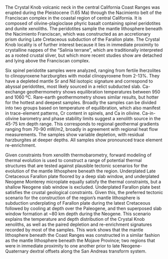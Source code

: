 The Crystal Knob volcanic neck in the central California Coast Ranges was
erupted during the Pleistocene (1.65 Ma) through the
Nacimiento belt of the Franciscan complex in the coastal region of central
California. It is composed of
olivine-plagioclase phyric basalt containing spinel peridotites and
dunite xenoliths. The peridotites sample the mantle lithosphere beneath the
Nacimiento Franciscan, which was constructed as an accretionary prism during
Late Cretaceous subduction of the Farallon plate.
The Crystal Knob locality is of further interest because it lies in immediate
proximity to crystalline nappes of the “Salinia terrane”, which are
traditionally interpreted as a rooted crustal sliver,
but which more recent studies show are detached and
lying above the Franciscan complex.

Six spinel peridotite samples were analyzed, ranging from fertile lherzolites
to clinopyroxene harzburgites with modal clinopyroxene from 2-13%. They have
a depleted mantle Sr and Nd isotopic signature and correspond to abyssal peridotites,
most likely sourced in a relict subducted slab. Ca-exchange geothermometry
shows equilibration temperatures between 950 and 1060 ºC. Rare-earth
geothermometry shows similar results, but hotter for the hottest and deepest samples.
Broadly the samples can be divided into two groups based on temperature of
equilibration, which also manifest in trace-element patterns, Cr content in
spinels, and Ca in olivine. Ca-in-olivine barometry and phase stability limits
suggest a xenolith source in the 45-75 km
depth range. This corresponds to regional geothermal
gradients ranging from 70-90 mW/m2, broadly in agreement with regional heat
flow measurements.
The samples show variable depletion, with residual harzburgites at deeper depths.
All samples show pronounced trace element re-enrichment.

Given constraints from xenolith thermobarometry, forward modeling of thermal
evolution is used to construct a range of potential thermal structures that are
tested against plausible tectonic scenarios for the evolution of the mantle
lithosphere beneath the region. Underplated Late Cretaceous Farallon plate
floored by a deep slab window, and underplated Neogene Monterey microplate
equally satisfy the thermal constraints, but a shallow Neogene slab window is
excluded. Underplated Farallon plate best satisfies the crustal geological
constraints. Given this, the preferred tectonic scenario for the construction
of the region’s mantle lithosphere is subduction underplating of Farallon plate
during the latest Cretaceous followed by cooling at depth over the Paleogene,
and then superposed slab window formation at ~80 km depth during the Neogene.
This scenario explains the temperature and depth distribution of the Crystal
Knob xenoliths, as well as the paired depletion and re-enrichment signatures
recorded by most of the samples. This work shows that the mantle lithosphere
beneath the Coast Ranges was constructed in a similar fashion as the mantle
lithosphere beneath the Mojave Province; two regions that were in immediate
proximity to one another prior to late Neogene-Quaternary dextral offsets along
the San Andreas transform system.


